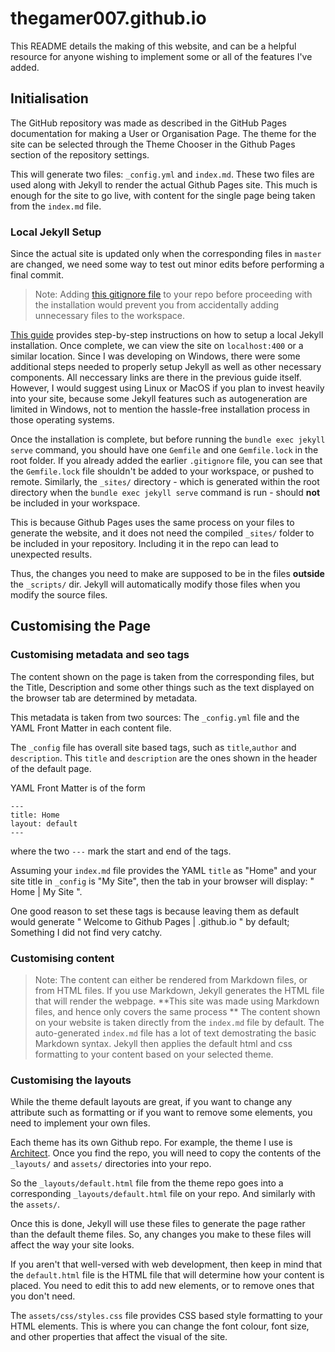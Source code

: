 # thegamer007.github.io
This README details the making of this website, and can be a helpful resource for anyone wishing to implement some or all of the features I've added.

## Initialisation
The GitHub repository was made as described in the GitHub Pages documentation for making a User or Organisation Page. The theme for the site can be selected through the Theme Chooser in the Github Pages section of the repository settings.

This will generate two files: `_config.yml` and `index.md`. These two files are used along with Jekyll to render the actual Github Pages site. This much is enough for the site to go live, with content for the single page being taken from the `index.md` file.

### Local Jekyll Setup
Since the actual site is updated only when the corresponding files in `master` are changed, we need some way to test out minor edits before performing a final commit.

> Note: Adding [this gitignore file](https://gist.github.com/bradonomics/cf5984b6799da7fdfafd) to your repo before proceeding with the installation would prevent you from accidentally adding unnecessary files to the workspace.

[This guide](https://help.github.com/articles/setting-up-your-github-pages-site-locally-with-jekyll/) provides step-by-step instructions on how to setup a local Jekyll installation.
Once complete, we can view the site on `localhost:400` or a similar location. Since I was developing on Windows, there were some additional steps needed to properly setup Jekyll as well as other necessary components. All neccessary links are there in the previous guide itself. 
However, I would suggest using Linux or MacOS if you plan to invest heavily into your site, because some Jekyll features such as autogeneration are limited in Windows, not to mention the hassle-free installation process in those operating systems.

Once the installation is complete, but before running the `bundle exec jekyll serve` command, you should have one `Gemfile` and one `Gemfile.lock` in the root folder. If you already added the earlier `.gitignore` file, you can see that the `Gemfile.lock` file shouldn't be added to your workspace, or pushed to remote.
Similarly, the `_sites/` directory - which is generated within the root directory when the `bundle exec jekyll serve` command is run - should **not** be included in your workspace.

This is because Github Pages uses the same process on your files to generate the website, and it does not need the compiled `_sites/` folder to be included in your repository. Including it in the repo can lead to unexpected results.

Thus, the changes you need to make are supposed to be in the files **outside** the `_scripts/` dir. Jekyll will automatically modify those files when you modify the source files.

## Customising the Page

### Customising metadata and seo tags

The content shown on the page is taken from the corresponding files, but the Title, Description and some other things such as the text displayed on the browser tab are determined by metadata.

This metadata is taken from two sources: The `_config.yml` file and the YAML Front Matter in each content file.

The `_config` file has overall site based tags, such as `title`,`author` and `description`. This `title` and `description` are the ones shown in the header of the default page.

YAML Front Matter is of the form
```
---
title: Home
layout: default
---
```
where the two `---` mark the start and end of the tags.

Assuming your `index.md` file provides the YAML `title` as "Home" and your site title in `_config` is "My Site", then the tab in your browser will display: " Home | My Site ".

One good reason to set these tags is because leaving them as default would generate " Welcome to Github Pages | <username>.github.io " by default; Something I did not find very catchy.

### Customising content

> Note: The content can either be rendered from Markdown files, or from HTML files. If you use Markdown, Jekyll generates the HTML file that will render the webpage. **This site was made using Markdown files, and hence only covers the same process **
The content shown on your website is taken directly from the `index.md` file by default. The auto-generated `index.md` file has a lot of text demostrating the basic Markdown syntax. Jekyll then applies the default html and css formatting to your content based on your selected theme.

### Customising the layouts

While the theme default layouts are great, if you want to change any attribute such as formatting or if you want to remove some elements, you need to implement your own files.

Each theme has its own Github repo. For example, the theme I use is [Architect](https://github.com/pages-themes/architect). Once you find the repo, you will need to copy the contents of the `_layouts/` and `assets/` directories into your repo.

So the `_layouts/default.html` file from the theme repo goes into a corresponding `_layouts/default.html` file on your repo. And similarly with the `assets/`.

Once this is done, Jekyll will use these files to generate the page rather than the default theme files. So, any changes you make to these files will affect the way your site looks.

If you aren't that well-versed with web development, then keep in mind that the `default.html` file is the HTML file that will determine how your content is placed. You need to edit this to add new elements, or to remove ones that you don't need.

The `assets/css/styles.css` file provides CSS based style formatting to your HTML elements. This is where you can change the font colour, font size, and other properties that affect the visual of the site.
